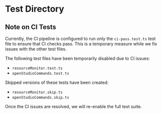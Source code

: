 # Test Directory

## Note on CI Tests

Currently, the CI pipeline is configured to run only the `ci-pass.test.ts` test file to ensure that CI checks pass. This is a temporary measure while we fix issues with the other test files.

The following test files have been temporarily disabled due to CI issues:
- `resourceMonitor.test.ts`
- `openStudioCommands.test.ts`

Skipped versions of these tests have been created:
- `resourceMonitor.skip.ts`
- `openStudioCommands.skip.ts`

Once the CI issues are resolved, we will re-enable the full test suite.